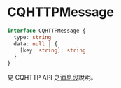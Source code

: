 # CQHTTPMessage
```ts
interface CQHTTPMessage {
  type: string
  data: null | {
    [key: string]: string
  }
}
```

見 CQHTTP API 之[消息段](https://cqhttp.cc/docs/#/Message?id=%E6%B6%88%E6%81%AF%E6%AE%B5%EF%BC%88%E5%B9%BF%E4%B9%89-cq-%E7%A0%81%EF%BC%89)說明。
